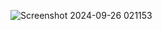 ![Screenshot 2024-09-26 021153](https://github.com/user-attachments/assets/9a2f83dc-26d1-470e-b432-eb905ab9e502)
